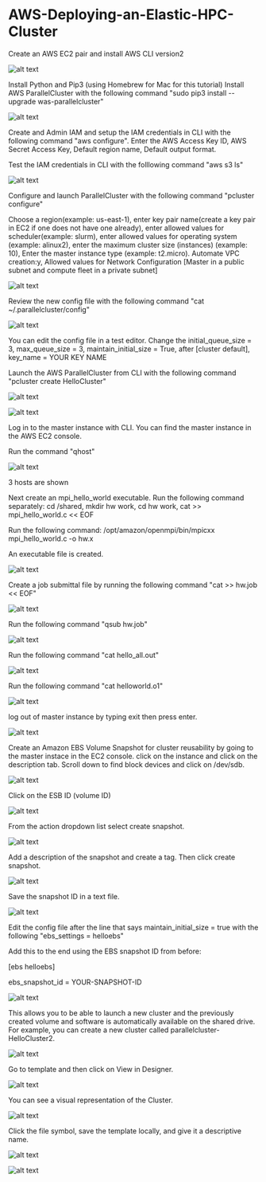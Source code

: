 # AWS-Deploying-an-Elastic-HPC-Cluster

Create an AWS EC2 pair and install AWS CLI version2

![alt text](https://github.com/doyle199/Deploying-an-Elastic-HPC-Cluster/blob/master/AWS_CLI.png?raw=true)

Install Python and Pip3 (using Homebrew for Mac for this tutorial)
Install AWS ParallelCluster with the following command "sudo pip3 install --upgrade was-parallelcluster"

![alt text](https://github.com/doyle199/Deploying-an-Elastic-HPC-Cluster/blob/master/Install_pip3.png?raw=true)

Create and Admin IAM and setup the IAM credentials in CLI with the following command "aws configure". Enter the AWS Access Key ID, AWS Secret Access Key, Default region name, Default output format. 

Test the IAM credentials in CLI with the folllowing command "aws s3 ls"

![alt text](https://github.com/doyle199/Deploying-an-Elastic-HPC-Cluster/blob/master/aws_s3_ls.png?raw=true)

Configure and launch ParallelCluster with the following command "pcluster configure"

Choose a region(example: us-east-1), enter key pair name(create a key pair in EC2 if one does not have one already), enter allowed values for scheduler(example: slurm), enter allowed values for operating system (example: alinux2), enter the maximum cluster size (instances) (example: 10), Enter the master instance type (example: t2.micro). Automate VPC creation:y, Allowed values for Network Configuration [Master in a public subnet and compute fleet in a private subnet]

![alt text](https://github.com/doyle199/AWS_Deploying-an-Elastic-HPC-Cluster/blob/master/ParallelCuster_Config.png?raw=true)

Review the new config file with the following command "cat ~/.parallelcluster/config"

![alt text](https://github.com/doyle199/AWS_Deploying-an-Elastic-HPC-Cluster/blob/master/cat%20~:.parallelcluster:config.png?raw=true)

You can edit the config file in a test editor. Change the initial_queue_size = 3, max_queue_size = 3, maintain_initial_size = True, after [cluster default], key_name = YOUR KEY NAME

Launch the AWS ParallelCluster from CLI with the following command "pcluster create HelloCluster"

![alt text](https://github.com/doyle199/AWS_Deploying-an-Elastic-HPC-Cluster/blob/master/CLI_Launch_ParallelCluster_1.png)

![alt text](https://github.com/doyle199/AWS_Deploying-an-Elastic-HPC-Cluster/blob/master/ParallelCluster-HelloCluster_1.png)

Log in to the master instance with CLI. You can find the master instance in the AWS EC2 console.

Run the command "qhost"

![alt text](https://github.com/doyle199/AWS_Deploying-an-Elastic-HPC-Cluster/blob/master/qhost_1.png)

3 hosts are shown

Next create an mpi_hello_world executable. Run the following command separately: cd /shared, mkdir hw work, cd hw work, cat >> mpi_hello_world.c << EOF

Run the following command: /opt/amazon/openmpi/bin/mpicxx mpi_hello_world.c -o hw.x

An executable file is created.

![alt text](https://github.com/doyle199/AWS_Deploying-an-Elastic-HPC-Cluster/blob/master/mpi_hello_world_1.png)

Create a job submittal file by running the following command "cat >> hw.job << EOF"

![alt text](https://github.com/doyle199/AWS_Deploying-an-Elastic-HPC-Cluster/blob/master/cat%20%3E%3E%20hw.job%20%3C%3C%20EOF_1.png)

Run the following command "qsub hw.job"

![alt text](https://github.com/doyle199/AWS_Deploying-an-Elastic-HPC-Cluster/blob/master/Job_1.png)

Run the following command "cat hello_all.out"

![alt text](https://github.com/doyle199/AWS_Deploying-an-Elastic-HPC-Cluster/blob/master/hello_all.out.png)

Run the following command "cat helloworld.o1"

![alt text](https://github.com/doyle199/AWS_Deploying-an-Elastic-HPC-Cluster/blob/master/helloworld.o1.png)

log out of master instance by typing exit then press enter.

![alt text](https://github.com/doyle199/AWS_Deploying-an-Elastic-HPC-Cluster/blob/master/exit.png)

Create an Amazon EBS Volume Snapshot for cluster reusability by going to the master instace in the EC2 console. click on the instance and click on the description tab. Scroll down to find block devices and click on /dev/sdb.

![alt text](https://github.com/doyle199/AWS_Deploying-an-Elastic-HPC-Cluster/blob/master/dev:sdb.png)

Click on the ESB ID (volume ID)

![alt text](https://github.com/doyle199/AWS_Deploying-an-Elastic-HPC-Cluster/blob/master/Block_Device.png)

From the action dropdown list select create snapshot.

![alt text](https://github.com/doyle199/AWS_Deploying-an-Elastic-HPC-Cluster/blob/master/Create_Snapshot_1.png)

Add a description of the snapshot and create a tag. Then click create snapshot.

![alt text](https://github.com/doyle199/AWS_Deploying-an-Elastic-HPC-Cluster/blob/master/Tag_1.png)

Save the snapshot ID in a text file.

![alt text](https://github.com/doyle199/AWS_Deploying-an-Elastic-HPC-Cluster/blob/master/snapshotIDtextfile.png)

Edit the config file after the line that says maintain_initial_size = true with the following "ebs_settings = helloebs"

Add this to the end using the EBS snapshot ID from before:

[ebs helloebs]

ebs_snapshot_id = YOUR-SNAPSHOT-ID

![alt text](https://github.com/doyle199/AWS_Deploying-an-Elastic-HPC-Cluster/blob/master/ebs_shapshot_id.png)

This allows you to be able to launch a new cluster and the previously created volume and software is automatically available on the shared drive. For example, you can create a new cluster called parallelcluster-HelloCluster2.

![alt text](https://github.com/doyle199/AWS_Deploying-an-Elastic-HPC-Cluster/blob/master/ParallelCluster2.png)

Go to template and then click on View in Designer.

![alt text](https://github.com/doyle199/AWS_Deploying-an-Elastic-HPC-Cluster/blob/master/template_view_In_designer.png)

You can see a visual representation of the Cluster.

![alt text](https://github.com/doyle199/AWS_Deploying-an-Elastic-HPC-Cluster/blob/master/Desiner_rep.png)

Click the file symbol, save the template locally, and give it a descriptive name.

![alt text](https://github.com/doyle199/AWS_Deploying-an-Elastic-HPC-Cluster/blob/master/Tempate_Save.png)

![alt text](https://github.com/doyle199/AWS_Deploying-an-Elastic-HPC-Cluster/blob/master/Template_Name.png)

